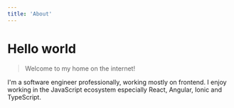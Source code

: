 ```yaml
---
title: 'About'
---
```


# Hello world

> Welcome to my home on the internet!

I'm a software engineer professionally, working mostly on frontend. I enjoy working in the JavaScript ecosystem especially React, Angular, Ionic and TypeScript.
